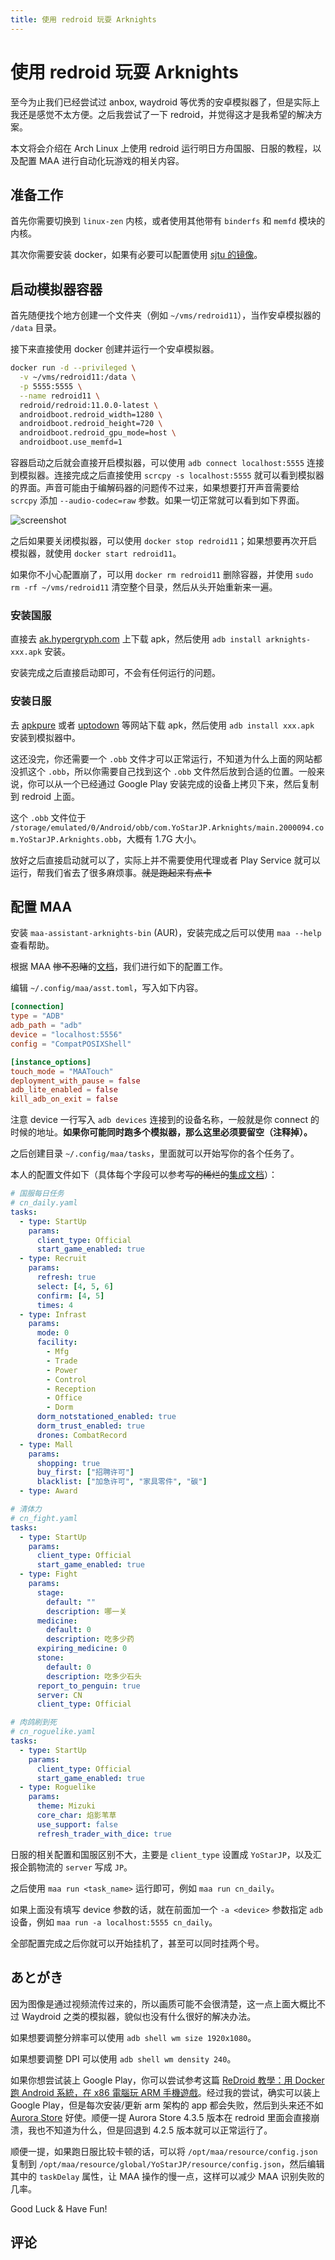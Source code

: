 ```yaml
---
title: 使用 redroid 玩耍 Arknights
---
```


# 使用 redroid 玩耍 Arknights

<vue-metadata author="swwind" time="2024-1-8"></vue-metadata>

至今为止我们已经尝试过 anbox, waydroid 等优秀的安卓模拟器了，但是实际上我还是感觉不太方便。之后我尝试了一下 redroid，并觉得这才是我希望的解决方案。

本文将会介绍在 Arch Linux 上使用 redroid 运行明日方舟国服、日服的教程，以及配置 MAA 进行自动化玩游戏的相关内容。

## 准备工作

首先你需要切换到 `linux-zen` 内核，或者使用其他带有 `binderfs` 和 `memfd` 模块的内核。

其次你需要安装 docker，如果有必要可以配置使用 [sjtu 的镜像](https://mirror.sjtu.edu.cn/docs/docker-registry)。

## 启动模拟器容器

首先随便找个地方创建一个文件夹（例如 `~/vms/redroid11`），当作安卓模拟器的 `/data` 目录。

接下来直接使用 docker 创建并运行一个安卓模拟器。

```bash
docker run -d --privileged \
  -v ~/vms/redroid11:/data \
  -p 5555:5555 \
  --name redroid11 \
  redroid/redroid:11.0.0-latest \
  androidboot.redroid_width=1280 \
  androidboot.redroid_height=720 \
  androidboot.redroid_gpu_mode=host \
  androidboot.use_memfd=1
```

容器启动之后就会直接开启模拟器，可以使用 `adb connect localhost:5555` 连接到模拟器。连接完成之后直接使用 `scrcpy -s localhost:5555` 就可以看到模拟器的界面。声音可能由于编解码器的问题传不过来，如果想要打开声音需要给 `scrcpy` 添加 `--audio-codec=raw` 参数。如果一切正常就可以看到如下界面。

![screenshot](/assets/image_2024-01-08_16-01-21.png)

之后如果要关闭模拟器，可以使用 `docker stop redroid11`；如果想要再次开启模拟器，就使用 `docker start redroid11`。

如果你不小心配置崩了，可以用 `docker rm redroid11` 删除容器，并使用 `sudo rm -rf ~/vms/redroid11` 清空整个目录，然后从头开始重新来一遍。

### 安装国服

直接去 [ak.hypergryph.com](https://ak.hypergryph.com/) 上下载 apk，然后使用 `adb install arknights-xxx.apk` 安装。

安装完成之后直接启动即可，不会有任何运行的问题。

### 安装日服

去 [apkpure](https://apkpure.com) 或者 [uptodown](https://com-yostarjp-arknights.en.uptodown.com/android) 等网站下载 apk，然后使用 `adb install xxx.apk` 安装到模拟器中。

这还没完，你还需要一个 `.obb` 文件才可以正常运行，不知道为什么上面的网站都没抓这个 `.obb`，所以你需要自己找到这个 `.obb` 文件然后放到合适的位置。一般来说，你可以从一个已经通过 Google Play 安装完成的设备上拷贝下来，然后复制到 redroid 上面。

这个 `.obb` 文件位于 `/storage/emulated/0/Android/obb/com.YoStarJP.Arknights/main.2000094.com.YoStarJP.Arknights.obb`，大概有 1.7G 大小。

放好之后直接启动就可以了，实际上并不需要使用代理或者 Play Service 就可以运行，帮我们省去了很多麻烦事。~~就是跑起来有点卡~~

## 配置 MAA

安装 `maa-assistant-arknights-bin` (AUR)，安装完成之后可以使用 `maa --help` 查看帮助。

根据 MAA ~~惨不忍睹~~的[文档](https://maa.plus/docs/%E7%94%A8%E6%88%B7%E6%89%8B%E5%86%8C/CLI%E4%BD%BF%E7%94%A8%E6%8C%87%E5%8D%97.html)，我们进行如下的配置工作。

编辑 `~/.config/maa/asst.toml`，写入如下内容。

```toml {4}
[connection]
type = "ADB"
adb_path = "adb"
device = "localhost:5556"
config = "CompatPOSIXShell"

[instance_options]
touch_mode = "MAATouch"
deployment_with_pause = false
adb_lite_enabled = false
kill_adb_on_exit = false
```

注意 device 一行写入 `adb devices` 连接到的设备名称，一般就是你 connect 的时候的地址。**如果你可能同时跑多个模拟器，那么这里必须要留空（注释掉）。**

之后创建目录 `~/.config/maa/tasks`，里面就可以开始写你的各个任务了。

本人的配置文件如下（具体每个字段可以参考~~写的稀烂的~~[集成文档](https://maa.plus/docs/%E5%8D%8F%E8%AE%AE%E6%96%87%E6%A1%A3/%E9%9B%86%E6%88%90%E6%96%87%E6%A1%A3.html)）：

```yaml
# 国服每日任务
# cn_daily.yaml
tasks:
  - type: StartUp
    params:
      client_type: Official
      start_game_enabled: true
  - type: Recruit
    params:
      refresh: true
      select: [4, 5, 6]
      confirm: [4, 5]
      times: 4
  - type: Infrast
    params:
      mode: 0
      facility:
        - Mfg
        - Trade
        - Power
        - Control
        - Reception
        - Office
        - Dorm
      dorm_notstationed_enabled: true
      dorm_trust_enabled: true
      drones: CombatRecord
  - type: Mall
    params:
      shopping: true
      buy_first: ["招聘许可"]
      blacklist: ["加急许可", "家具零件", "碳"]
  - type: Award
```

```yaml
# 清体力
# cn_fight.yaml
tasks:
  - type: StartUp
    params:
      client_type: Official
      start_game_enabled: true
  - type: Fight
    params:
      stage:
        default: ""
        description: 哪一关
      medicine:
        default: 0
        description: 吃多少药
      expiring_medicine: 0
      stone:
        default: 0
        description: 吃多少石头
      report_to_penguin: true
      server: CN
      client_type: Official
```

```yaml
# 肉鸽刷到死
# cn_roguelike.yaml
tasks:
  - type: StartUp
    params:
      client_type: Official
      start_game_enabled: true
  - type: Roguelike
    params:
      theme: Mizuki
      core_char: 焰影苇草
      use_support: false
      refresh_trader_with_dice: true
```

日服的相关配置和国服区别不大，主要是 `client_type` 设置成 `YoStarJP`，以及汇报企鹅物流的 `server` 写成 `JP`。

之后使用 `maa run <task_name>` 运行即可，例如 `maa run cn_daily`。

如果上面没有填写 device 参数的话，就在前面加一个 `-a <device>` 参数指定 `adb` 设备，例如 `maa run -a localhost:5555 cn_daily`。

全部配置完成之后你就可以开始挂机了，甚至可以同时挂两个号。

## あとがき

因为图像是通过视频流传过来的，所以画质可能不会很清楚，这一点上面大概比不过 Waydroid 之类的模拟器，貌似也没有什么很好的解决办法。

如果想要调整分辨率可以使用 `adb shell wm size 1920x1080`。

如果想要调整 DPI 可以使用 `adb shell wm density 240`。

如果你想尝试装上 Google Play，你可以尝试参考这篇 [ReDroid 教學：用 Docker 跑 Android 系統，在 x86 電腦玩 ARM 手機遊戲](https://ivonblog.com/posts/redroid-android-docker/)。经过我的尝试，确实可以装上 Google Play，但是每次安装/更新 arm 架构的 app 都会失败，然后到头来还不如 [Aurora Store](https://auroraoss.com/) 好使。顺便一提 Aurora Store 4.3.5 版本在 redroid 里面会直接崩溃，我也不知道为什么，但是回退到 4.2.5 版本就可以正常运行了。

顺便一提，如果跑日服比较卡顿的话，可以将 `/opt/maa/resource/config.json` 复制到 `/opt/maa/resource/global/YoStarJP/resource/config.json`，然后编辑其中的 `taskDelay` 属性，让 MAA 操作的慢一点，这样可以减少 MAA 识别失败的几率。

Good Luck & Have Fun!

## 评论

<vue-reactions path="nspawn-is-great"></vue-reactions>

<vue-comments path="redroid-arknights"></vue-comments>
